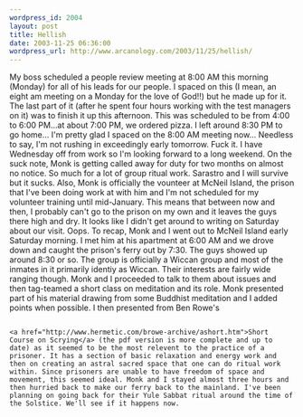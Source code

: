 ```yaml
--- 
wordpress_id: 2004
layout: post
title: Hellish
date: 2003-11-25 06:36:00
wordpress_url: http://www.arcanology.com/2003/11/25/hellish/
---
```

My boss scheduled a people review meeting at 8:00 AM this morning (Monday) for all of his leads for our people. I spaced on this (I mean, an eight am meeting on a Monday for the love of God!!) but he made up for it. The last part of it (after he spent four hours working with the test managers on it) was to finish it up this afternoon. This was scheduled to be from 4:00 to 6:00 PM...at about 7:00 PM, we ordered pizza. I left around 8:30 PM to go home... I'm pretty glad I spaced on the 8:00 AM meeting now... Needless to say, I'm not rushing in exceedingly early tomorrow. Fuck it. I have Wednesday off from work so I'm looking forward to a long weekend. On the suck note, Monk is getting called away for duty for two months on almost no notice. So much for a lot of group ritual work. Sarastro and I will survive but it sucks. Also, Monk is officially the vounteer at McNeil Island, the prison that I've been doing work at with him and I'm not scheduled for my volunteer training until mid-January. This means that between now and then, I probably can't go to the prison on my own and it leaves the guys there high and dry. It looks like I didn't get around to writing on Saturday about our visit. Oops. To recap, Monk and I went out to McNeil Island early Saturday morning. I met him at his apartment at 6:00 AM and we drove down and caught the prison's ferry out by 7:30. The guys showed up around 8:30 or so. The group is officially a Wiccan group and most of the inmates in it primarily identiy as Wiccan. Their interests are fairly wide ranging though. Monk and I proceeded to talk to them about issues and then tag-teamed a short class on meditation and its role. Monk presented part of his material drawing from some Buddhist meditation and I added points when possible. I then presented from Ben Rowe's 
                                                                                                                                                        
                                                                                                                                                        <a href="http://www.hermetic.com/browe-archive/ashort.htm">Short Course on Scrying</a> (the pdf version is more complete and up to date) as it seemed to be the most relevent to the practice of a prisoner. It has a section of basic relaxation and energy work and then on creating an astral sacred space that one can do ritual work within. Since prisoners are unable to have freedom of space and movement, this seemed ideal. Monk and I stayed almost three hours and then hurried back to make our ferry back to the mainland. I've been planning on going back for their Yule Sabbat ritual around the time of the Solstice. We'll see if it happens now.